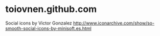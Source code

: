 # toiovnen.github.com

Social icons by Victor Gonzalez
http://www.iconarchive.com/show/so-smooth-social-icons-by-minisoft.es.html
